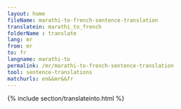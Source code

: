 ```yaml
---
layout: home
fileName: marathi-to-french-sentence-translation
translatein: marathi_to_french
folderName : translate
lang: mr
from: mr
to: fr
langname: marathi-to
permalink: /mr/marathi-to-french-sentence-translation
tool: sentence-translations
matchurls: en&&mr&&fr
---
```

{% include section/translateinto.html %}
